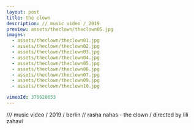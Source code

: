 ```yaml
---
layout: post
title: the clown
description: // music video / 2019
preview: assets/theclown/theclown05.jpg
images:
  - assets/theclown/theclown01.jpg
  - assets/theclown/theclown02.jpg
  - assets/theclown/theclown03.jpg
  - assets/theclown/theclown04.jpg
  - assets/theclown/theclown05.jpg
  - assets/theclown/theclown06.jpg
  - assets/theclown/theclown07.jpg
  - assets/theclown/theclown09.jpg
  - assets/theclown/theclown10.jpg

vimeoId: 376628653
---
```


/// music video / 2019 / berlin
// rasha nahas - the clown
/ directed by lili zahavi
